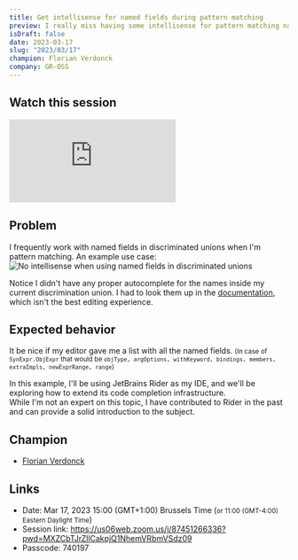 ```yaml
---
title: Get intellisense for named fields during pattern matching
preview: I really miss having some intellisense for pattern matching named fields in discriminated unions.
isDraft: false
date: 2023-03-17
slug: "2023/03/17"
champion: Florian Verdonck
company: GR-OSS
---
```


## Watch this session

<div class="ratio ratio-16x9 mb-4">
    <iframe src="https://www.youtube.com/embed/BycmFA0UPhg" title="YouTube video player" frameborder="0" allow="accelerometer; autoplay; clipboard-write; encrypted-media; gyroscope; picture-in-picture; web-share" allowfullscreen></iframe>
</div>

## Problem

I frequently work with named fields in discriminated unions when I'm pattern matching.
An example use case:
<img alt="No intellisense when using named fields in discriminated unions" class="img-fluid" src="/images/sessions/namedPatternIntellisense.gif"/>

Notice I didn't have any proper autocomplete for the names inside my current discrimination union.
I had to look them up in the [documentation](https://fsharp.github.io/fsharp-compiler-docs/reference/fsharp-compiler-syntax-synexpr.html#ObjExpr), which isn't the best editing experience.

## Expected behavior

It be nice if my editor gave me a list with all the named fields.
<small>
(In case of `SynExpr.ObjExpr` that would be `objType, argOptions, withKeyword, bindings, members, extraImpls, newExprRange, range`)
</small>

In this example, I'll be using JetBrains Rider as my IDE, and we'll be exploring how to extend its code completion infrastructure.  
While I'm not an expert on this topic, I have contributed to Rider in the past and can provide a solid introduction to the subject.

## Champion

- [Florian Verdonck](https://twitter.com/verdonckflorian)

## Links

- Date: Mar 17, 2023 15:00 (GMT+1:00) Brussels Time (<small>or 11:00 (GMT-4:00) Eastern Daylight Time</small>)
- Session link: https://us06web.zoom.us/j/87451266336?pwd=MXZCbTJrZllCakpjQ1NhemVRbmVSdz09
- Passcode: 740197
